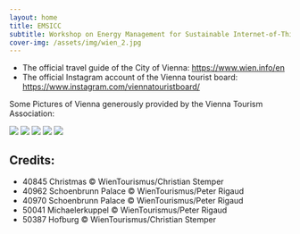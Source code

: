 ```yaml
---
layout: home
title: EMSICC
subtitle: Workshop on Energy Management for Sustainable Internet-of-Things and Cloud Computing
cover-img: /assets/img/wien_2.jpg
---
```


* The official travel guide of the City of Vienna: https://www.wien.info/en
* The official Instagram account of the Vienna tourist board: https://www.instagram.com/viennatouristboard/

Some Pictures of Vienna generously provided by the Vienna Tourism Association:

<img src="{{ site.baseurl }}/assets/img/40845.jpg"/>
<img src="{{ site.baseurl }}/assets/img/40962.jpg"/>
<img src="{{ site.baseurl }}/assets/img/40970.jpg"/>
<img src="{{ site.baseurl }}/assets/img/50041.jpg"/>
<img src="{{ site.baseurl }}/assets/img/50387.jpg"/>




## Credits:
- 40845	Christmas	© WienTourismus/Christian Stemper
- 40962	Schoenbrunn Palace	© WienTourismus/Peter Rigaud
- 40970	Schoenbrunn Palace	© WienTourismus/Peter Rigaud
- 50041	Michaelerkuppel	© WienTourismus/Peter Rigaud
- 50387	Hofburg	© WienTourismus/Christian Stemper
